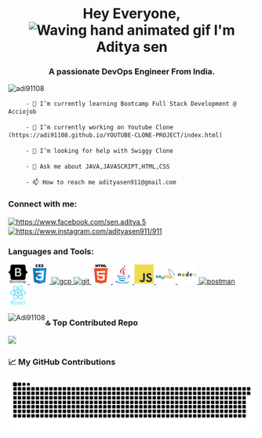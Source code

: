 <h1 align="center"> Hey Everyone, <img src="https://raw.githubusercontent.com/nixin72/nixin72/master/wave.gif" 
         alt="Waving hand animated gif"
         height="45"
         width="45" /> I'm Aditya sen</h1>
         <h3 align="center">A passionate DevOps Engineer From India.</h3>
         <p align="left"> <img src="https://komarev.com/ghpvc/?username=adi91108&label=Profile%20views&color=0e75b6&style=flat" alt="adi91108" /> </p>
         
         - 🌱 I’m currently learning Bootcamp Full Stack Development @ Acciojob
         
         - 🔭 I’m currently working on Youtube Clone (https://adi91108.github.io/YOUTUBE-CLONE-PROJECT/index.html)
         
         - 🤝 I’m looking for help with Swiggy Clone
         
         - 💬 Ask me about JAVA,JAVASCRIPT,HTML,CSS
         
         - 📫 How to reach me adityasen911@gmail.com


<h3 align="left">Connect with me:</h3>
<p align="left">
<a href="https://fb.com/https://www.facebook.com/sen.aditya.5" target="blank"><img align="center" src="https://raw.githubusercontent.com/rahuldkjain/github-profile-readme-generator/master/src/images/icons/Social/facebook.svg" alt="https://www.facebook.com/sen.aditya.5" height="30" width="40" /></a>
<a href="https://instagram.com/https://www.instagram.com/adityasen911/911" target="blank"><img align="center" src="https://raw.githubusercontent.com/rahuldkjain/github-profile-readme-generator/master/src/images/icons/Social/instagram.svg" alt="https://www.instagram.com/adityasen911/911" height="30" width="40" /></a>
</p>

<h3 align="left">Languages and Tools:</h3>
<p align="left"> <a href="https://getbootstrap.com" target="_blank" rel="noreferrer"> <img src="https://raw.githubusercontent.com/devicons/devicon/master/icons/bootstrap/bootstrap-plain-wordmark.svg" alt="bootstrap" width="40" height="40"/> </a> <a href="https://www.w3schools.com/css/" target="_blank" rel="noreferrer"> <img src="https://raw.githubusercontent.com/devicons/devicon/master/icons/css3/css3-original-wordmark.svg" alt="css3" width="40" height="40"/> </a> <a href="https://cloud.google.com" target="_blank" rel="noreferrer"> <img src="https://www.vectorlogo.zone/logos/google_cloud/google_cloud-icon.svg" alt="gcp" width="40" height="40"/> </a> <a href="https://git-scm.com/" target="_blank" rel="noreferrer"> <img src="https://www.vectorlogo.zone/logos/git-scm/git-scm-icon.svg" alt="git" width="40" height="40"/> </a> <a href="https://www.w3.org/html/" target="_blank" rel="noreferrer"> <img src="https://raw.githubusercontent.com/devicons/devicon/master/icons/html5/html5-original-wordmark.svg" alt="html5" width="40" height="40"/> </a> <a href="https://www.java.com" target="_blank" rel="noreferrer"> <img src="https://raw.githubusercontent.com/devicons/devicon/master/icons/java/java-original.svg" alt="java" width="40" height="40"/> </a> <a href="https://developer.mozilla.org/en-US/docs/Web/JavaScript" target="_blank" rel="noreferrer"> <img src="https://raw.githubusercontent.com/devicons/devicon/master/icons/javascript/javascript-original.svg" alt="javascript" width="40" height="40"/> </a> <a href="https://www.mysql.com/" target="_blank" rel="noreferrer"> <img src="https://raw.githubusercontent.com/devicons/devicon/master/icons/mysql/mysql-original-wordmark.svg" alt="mysql" width="40" height="40"/> </a> <a href="https://nodejs.org" target="_blank" rel="noreferrer"> <img src="https://raw.githubusercontent.com/devicons/devicon/master/icons/nodejs/nodejs-original-wordmark.svg" alt="nodejs" width="40" height="40"/> </a> <a href="https://postman.com" target="_blank" rel="noreferrer"> <img src="https://www.vectorlogo.zone/logos/getpostman/getpostman-icon.svg" alt="postman" width="40" height="40"/> </a> <a href="https://reactjs.org/" target="_blank" rel="noreferrer"> <img src="https://raw.githubusercontent.com/devicons/devicon/master/icons/react/react-original-wordmark.svg" alt="react" width="40" height="40"/> </a> </p>

<p><img align="left" src="https://github-readme-stats.vercel.app/api/top-langs?username=Adi91108&show_icons=true&locale=en&layout=compact" alt="Adi91108" /></p>

### 🔝 Top Contributed Repo
![](https://github-contributor-stats.vercel.app/api?username=Adi91108&limit=5&theme=flat&combine_all_yearly_contributions=true)

### 📈 My GitHub Contributions
![Snake animation](https://github.com/Adi91108/Adi91108/blob/main/.github/workflows/github-contribution-grid-snake.svg)


























<!---
Adi91108/Adi91108 is a ✨ special ✨ repository because its `README.md` (this file) appears on your GitHub profile.
You can click the Preview link to take a look at your changes. 
<p>&nbsp;<img align="center" src="https://github-readme-stats.vercel.app/api?username=Adi91108&show_icons=true&locale=en" alt="Adi91108" /></p>

<p><img align="center" src="https://github-readme-streak-stats.herokuapp.com/?user=Adi91108&" alt="Adi91108" /></p>
--->
